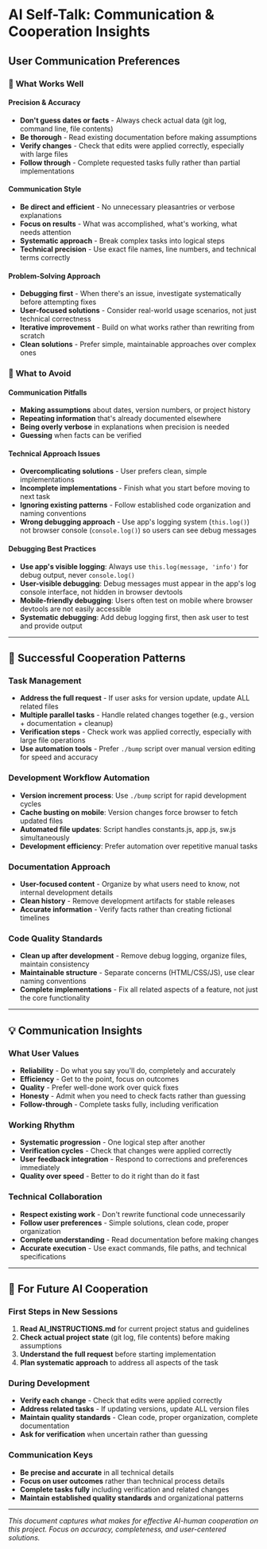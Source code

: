 # AI Self-Talk: Communication & Cooperation Insights

## User Communication Preferences

### 🎯 **What Works Well**

#### **Precision & Accuracy**
- **Don't guess dates or facts** - Always check actual data (git log, command line, file contents)
- **Be thorough** - Read existing documentation before making assumptions
- **Verify changes** - Check that edits were applied correctly, especially with large files
- **Follow through** - Complete requested tasks fully rather than partial implementations

#### **Communication Style**
- **Be direct and efficient** - No unnecessary pleasantries or verbose explanations
- **Focus on results** - What was accomplished, what's working, what needs attention
- **Systematic approach** - Break complex tasks into logical steps
- **Technical precision** - Use exact file names, line numbers, and technical terms correctly

#### **Problem-Solving Approach**
- **Debugging first** - When there's an issue, investigate systematically before attempting fixes
- **User-focused solutions** - Consider real-world usage scenarios, not just technical correctness
- **Iterative improvement** - Build on what works rather than rewriting from scratch
- **Clean solutions** - Prefer simple, maintainable approaches over complex ones

### 🚫 **What to Avoid**

#### **Communication Pitfalls**
- **Making assumptions** about dates, version numbers, or project history
- **Repeating information** that's already documented elsewhere
- **Being overly verbose** in explanations when precision is needed
- **Guessing** when facts can be verified

#### **Technical Approach Issues**
- **Overcomplicating solutions** - User prefers clean, simple implementations
- **Incomplete implementations** - Finish what you start before moving to next task
- **Ignoring existing patterns** - Follow established code organization and naming conventions
- **Wrong debugging approach** - Use app's logging system (`this.log()`) not browser console (`console.log()`) so users can see debug messages

#### **Debugging Best Practices**
- **Use app's visible logging**: Always use `this.log(message, 'info')` for debug output, never `console.log()`
- **User-visible debugging**: Debug messages must appear in the app's log console interface, not hidden in browser devtools
- **Mobile-friendly debugging**: Users often test on mobile where browser devtools are not easily accessible
- **Systematic debugging**: Add debug logging first, then ask user to test and provide output

---

## 🤝 **Successful Cooperation Patterns**

### **Task Management**
- **Address the full request** - If user asks for version update, update ALL related files
- **Multiple parallel tasks** - Handle related changes together (e.g., version + documentation + cleanup)
- **Verification steps** - Check work was applied correctly, especially with large file operations
- **Use automation tools** - Prefer `./bump` script over manual version editing for speed and accuracy

### **Development Workflow Automation**
- **Version increment process**: Use `./bump` script for rapid development cycles
- **Cache busting on mobile**: Version changes force browser to fetch updated files
- **Automated file updates**: Script handles constants.js, app.js, sw.js simultaneously
- **Development efficiency**: Prefer automation over repetitive manual tasks

### **Documentation Approach**
- **User-focused content** - Organize by what users need to know, not internal development details
- **Clean history** - Remove development artifacts for stable releases
- **Accurate information** - Verify facts rather than creating fictional timelines

### **Code Quality Standards**
- **Clean up after development** - Remove debug logging, organize files, maintain consistency
- **Maintainable structure** - Separate concerns (HTML/CSS/JS), use clear naming conventions
- **Complete implementations** - Fix all related aspects of a feature, not just the core functionality

---

## 💡 **Communication Insights**

### **What User Values**
- **Reliability** - Do what you say you'll do, completely and accurately
- **Efficiency** - Get to the point, focus on outcomes
- **Quality** - Prefer well-done work over quick fixes
- **Honesty** - Admit when you need to check facts rather than guessing
- **Follow-through** - Complete tasks fully, including verification

### **Working Rhythm**
- **Systematic progression** - One logical step after another
- **Verification cycles** - Check that changes were applied correctly
- **User feedback integration** - Respond to corrections and preferences immediately
- **Quality over speed** - Better to do it right than do it fast

### **Technical Collaboration**
- **Respect existing work** - Don't rewrite functional code unnecessarily
- **Follow user preferences** - Simple solutions, clean code, proper organization
- **Complete understanding** - Read documentation before making changes
- **Accurate execution** - Use exact commands, file paths, and technical specifications

---

## 🎯 **For Future AI Cooperation**

### **First Steps in New Sessions**
1. **Read AI_INSTRUCTIONS.md** for current project status and guidelines
2. **Check actual project state** (git log, file contents) before making assumptions
3. **Understand the full request** before starting implementation
4. **Plan systematic approach** to address all aspects of the task

### **During Development**
- **Verify each change** - Check that edits were applied correctly
- **Address related tasks** - If updating versions, update ALL version files
- **Maintain quality standards** - Clean code, proper organization, complete documentation
- **Ask for verification** when uncertain rather than guessing

### **Communication Keys**
- **Be precise and accurate** in all technical details
- **Focus on user outcomes** rather than technical process details
- **Complete tasks fully** including verification and related changes
- **Maintain established quality standards** and organizational patterns

---

*This document captures what makes for effective AI-human cooperation on this project. Focus on accuracy, completeness, and user-centered solutions.* 